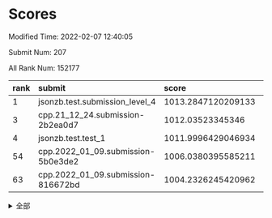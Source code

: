 # Scores

Modified Time: 2022-02-07 12:40:05

Submit Num: 207

All Rank Num: 152177

| rank |               submit               |       score        |       sigma        | pk_num |
| :--- | :--------------------------------- | :----------------- | :----------------- | :----- |
| 1    | jsonzb.test.submission_level_4     | 1013.2847120209133 | 0.814284408798695  | 2940   |
| 3    | cpp.21_12_24.submission-2b2ea0d7   | 1012.03523345346   | 0.7813475763028069 | 2942   |
| 4    | jsonzb.test.test_1                 | 1011.9996429046934 | 0.79175687468101   | 2938   |
| 54   | cpp.2022_01_09.submission-5b0e3de2 | 1006.0380395585211 | 0.7127844840939734 | 2940   |
| 63   | cpp.2022_01_09.submission-816672bd | 1004.2326245420962 | 0.7162842354405319 | 2943   |


<details>
<summary>全部</summary>

| rank |                 submit                 |       score        |       sigma        | pk_num |
| :--- | :------------------------------------- | :----------------- | :----------------- | :----- |
| 1    | jsonzb.test.submission_level_4         | 1013.2847120209133 | 0.814284408798695  | 2940   |
| 2    | gobigger.level_3.submission_level_3_25 | 1012.0442215274238 | 0.7568990383395199 | 2939   |
| 3    | cpp.21_12_24.submission-2b2ea0d7       | 1012.03523345346   | 0.7813475763028069 | 2942   |
| 4    | jsonzb.test.test_1                     | 1011.9996429046934 | 0.79175687468101   | 2938   |
| 5    | gobigger.level_3.submission_level_3_30 | 1011.5616058522309 | 0.792594143219284  | 2942   |
| 6    | gobigger.level_3.submission_level_3_5  | 1011.2538198534897 | 0.7490381183418426 | 2938   |
| 7    | gobigger.level_3.submission_level_3_18 | 1011.1001451128211 | 0.7934510682726533 | 2942   |
| 8    | gobigger.level_3.submission_level_3_6  | 1010.939269594643  | 0.7629856729122382 | 2942   |
| 9    | gobigger.level_3.submission_level_3_32 | 1010.7332831395357 | 0.780704363976191  | 2934   |
| 10   | gobigger.level_3.submission_level_3_37 | 1010.635564856725  | 0.7730111063157747 | 2939   |
| 11   | gobigger.level_3.submission_level_3_33 | 1010.5752793944778 | 0.7604044772689365 | 2941   |
| 12   | gobigger.level_3.submission_level_3_23 | 1010.3975657384646 | 0.7636434189844268 | 2938   |
| 13   | gobigger.level_3.submission_level_3_29 | 1010.3320343925292 | 0.7617374981779783 | 2943   |
| 14   | gobigger.level_3.submission_level_3_48 | 1010.320882880487  | 0.7584529941846226 | 2941   |
| 15   | gobigger.level_3.submission_level_3_44 | 1010.1435019738577 | 0.7539730110875885 | 2942   |
| 16   | gobigger.level_3.submission_level_3_14 | 1010.1334258336228 | 0.7725841172910586 | 2940   |
| 17   | gobigger.level_3.submission_level_3_39 | 1010.1138876009695 | 0.758768518999319  | 2940   |
| 18   | gobigger.level_3.submission_level_3_16 | 1009.9697220436437 | 0.7500636949484272 | 2942   |
| 19   | gobigger.level_3.submission_level_3_21 | 1009.9602446314481 | 0.7643426724392961 | 2944   |
| 20   | gobigger.level_3.submission_level_3_10 | 1009.945599910259  | 0.7486231303175472 | 2941   |
| 21   | gobigger.level_3.submission_level_3_15 | 1009.9059608156094 | 0.7641283181716936 | 2944   |
| 22   | gobigger.level_3.submission_level_3_19 | 1009.8880202228038 | 0.765430259256587  | 2946   |
| 23   | gobigger.level_3.submission_level_3_11 | 1009.8815868629529 | 0.7406789199413577 | 2944   |
| 24   | gobigger.level_3.submission_level_3_7  | 1009.8662651066293 | 0.7691084141351079 | 2941   |
| 25   | gobigger.level_3.submission_level_3_43 | 1009.8655992901907 | 0.7433182846418502 | 2943   |
| 26   | gobigger.level_3.submission_level_3_13 | 1009.8423292689254 | 0.7380603670797904 | 2942   |
| 27   | gobigger.level_3.submission_level_3_42 | 1009.8159403374192 | 0.7564432566910189 | 2936   |
| 28   | gobigger.level_3.submission_level_3_3  | 1009.8118562614541 | 0.7635967756928681 | 2940   |
| 29   | gobigger.level_3.submission_level_3_36 | 1009.7579841626865 | 0.7537198128589807 | 2940   |
| 30   | gobigger.level_3.submission_level_3_45 | 1009.7524673549846 | 0.7593807292532779 | 2937   |
| 31   | gobigger.level_3.submission_level_3_34 | 1009.7050112610748 | 0.7462821761605358 | 2944   |
| 32   | gobigger.level_3.submission_level_3_17 | 1009.6498894745686 | 0.7652869346702652 | 2937   |
| 33   | gobigger.level_3.submission_level_3_4  | 1009.6030426700228 | 0.7528982602878282 | 2942   |
| 34   | gobigger.level_3.submission_level_3_1  | 1009.5887810549369 | 0.7371371781657897 | 2939   |
| 35   | gobigger.level_3.submission_level_3_9  | 1009.5207034531685 | 0.7524222898111823 | 2941   |
| 36   | gobigger.level_3.submission_level_3_35 | 1009.5164404033615 | 0.749149778632597  | 2943   |
| 37   | gobigger.level_3.submission_level_3_46 | 1009.4616852716372 | 0.7567578158745819 | 2943   |
| 38   | gobigger.level_3.submission_level_3_24 | 1009.3293401852083 | 0.7453070828774071 | 2937   |
| 39   | gobigger.level_3.submission_level_3_2  | 1009.3231933441651 | 0.7484803214724985 | 2943   |
| 40   | gobigger.level_3.submission_level_3_31 | 1009.3178008874333 | 0.7578866208316932 | 2940   |
| 41   | gobigger.level_3.submission_level_3_26 | 1009.2996732208246 | 0.7556323498086919 | 2942   |
| 42   | gobigger.level_3.submission_level_3_12 | 1009.2945397452929 | 0.7430514386753106 | 2943   |
| 43   | gobigger.level_3.submission_level_3_38 | 1009.2637961997392 | 0.7674459147413293 | 2942   |
| 44   | gobigger.level_3.submission_level_3_22 | 1009.2315669248554 | 0.7595355054270208 | 2943   |
| 45   | gobigger.level_3.submission_level_3_47 | 1009.2026857602192 | 0.7501442381034906 | 2942   |
| 46   | gobigger.level_3.submission_level_3_8  | 1009.1882238250337 | 0.7674190533053112 | 2943   |
| 47   | gobigger.level_3.submission_level_3_40 | 1009.1259104759661 | 0.7763928514201138 | 2941   |
| 48   | gobigger.level_3.submission_level_3_20 | 1009.1038879789272 | 0.7470931000523393 | 2936   |
| 49   | gobigger.level_3.submission_level_3_49 | 1009.0316430566203 | 0.7407562796307914 | 2940   |
| 50   | gobigger.level_3.submission_level_3_0  | 1008.6838783711335 | 0.744705299485985  | 2946   |
| 51   | gobigger.level_3.submission_level_3_27 | 1008.4079511334603 | 0.7453963082995978 | 2941   |
| 52   | gobigger.level_3.submission_level_3_41 | 1007.7033511643205 | 0.7559537262205759 | 2942   |
| 53   | gobigger.level_3.submission_level_3_28 | 1007.6615301562538 | 0.7405579672401946 | 2939   |
| 54   | cpp.2022_01_09.submission-5b0e3de2     | 1006.0380395585211 | 0.7127844840939734 | 2940   |
| 55   | gobigger.level_1.submission_level_1_11 | 1004.6921539293712 | 0.7207313743737486 | 2941   |
| 56   | gobigger.level_1.submission_level_1_39 | 1004.5047712725965 | 0.7171081524331313 | 2938   |
| 57   | gobigger.level_1.submission_level_1_38 | 1004.4873093891623 | 0.7203626708217148 | 2937   |
| 58   | gobigger.level_1.submission_level_1_17 | 1004.4485236505295 | 0.7189631276415573 | 2940   |
| 59   | gobigger.level_1.submission_level_1_48 | 1004.4087196458045 | 0.715234547377701  | 2937   |
| 60   | gobigger.level_1.submission_level_1_19 | 1004.3635520794679 | 0.7199494527823367 | 2940   |
| 61   | gobigger.level_1.submission_level_1_42 | 1004.2656733908374 | 0.7076360690663687 | 2939   |
| 62   | gobigger.level_1.submission_level_1_14 | 1004.2576675984426 | 0.7218569669880049 | 2941   |
| 63   | cpp.2022_01_09.submission-816672bd     | 1004.2326245420962 | 0.7162842354405319 | 2943   |
| 64   | gobigger.level_1.submission_level_1_16 | 1004.1727269064481 | 0.7149255517457404 | 2946   |
| 65   | gobigger.level_1.submission_level_1_33 | 1004.1666357930287 | 0.7063804160709343 | 2945   |
| 66   | gobigger.level_1.submission_level_1_12 | 1004.1093905839717 | 0.712717575165083  | 2942   |
| 67   | gobigger.level_1.submission_level_1_47 | 1003.9937767967511 | 0.7074414088368779 | 2938   |
| 68   | gobigger.level_1.submission_level_1_23 | 1003.9774112078776 | 0.7202403920643022 | 2941   |
| 69   | gobigger.level_1.submission_level_1_34 | 1003.900444719135  | 0.7220358213210756 | 2939   |
| 70   | gobigger.level_1.submission_level_1_15 | 1003.7760444969246 | 0.7221604102184112 | 2941   |
| 71   | gobigger.level_1.submission_level_1_35 | 1003.7487767761614 | 0.7071125655159745 | 2942   |
| 72   | gobigger.level_1.submission_level_1_13 | 1003.7350866554782 | 0.7078356254298033 | 2942   |
| 73   | gobigger.level_1.submission_level_1_26 | 1003.655985025336  | 0.7086285440438967 | 2939   |
| 74   | gobigger.level_1.submission_level_1_20 | 1003.619558191122  | 0.7100936348386067 | 2939   |
| 75   | gobigger.level_1.submission_level_1_45 | 1003.5835723170115 | 0.7117962001847923 | 2951   |
| 76   | gobigger.level_1.submission_level_1_29 | 1003.5287364725335 | 0.7229447254661702 | 2942   |
| 77   | gobigger.level_1.submission_level_1_2  | 1003.5091732847246 | 0.7247808099502442 | 2940   |
| 78   | gobigger.level_1.submission_level_1_30 | 1003.4664135735646 | 0.7207867536044139 | 2942   |
| 79   | gobigger.level_1.submission_level_1_8  | 1003.4633288399793 | 0.7117952845095137 | 2940   |
| 80   | gobigger.level_1.submission_level_1_21 | 1003.4361906924847 | 0.7190556359964217 | 2942   |
| 81   | gobigger.level_1.submission_level_1_7  | 1003.3950511939976 | 0.7365785397206661 | 2941   |
| 82   | gobigger.level_1.submission_level_1_1  | 1003.357956087306  | 0.7278295951469153 | 2943   |
| 83   | gobigger.level_1.submission_level_1_49 | 1003.3099566818543 | 0.717675474914038  | 2935   |
| 84   | gobigger.level_1.submission_level_1_43 | 1003.2912757445331 | 0.716177793021887  | 2943   |
| 85   | gobigger.level_1.submission_level_1_3  | 1003.2750277508846 | 0.7152969338197285 | 2944   |
| 86   | gobigger.level_1.submission_level_1_25 | 1003.2229651812403 | 0.7262364813957455 | 2939   |
| 87   | gobigger.level_1.submission_level_1_41 | 1003.0351245601896 | 0.708490307964573  | 2939   |
| 88   | gobigger.level_1.submission_level_1_37 | 1003.0319141597392 | 0.7244007886896715 | 2944   |
| 89   | gobigger.level_1.submission_level_1_32 | 1003.0173113870248 | 0.7169039217940051 | 2936   |
| 90   | gobigger.level_1.submission_level_1_18 | 1002.9899742266495 | 0.7072253166476299 | 2943   |
| 91   | gobigger.level_1.submission_level_1_31 | 1002.9552881437379 | 0.7173574624626906 | 2936   |
| 92   | gobigger.level_1.submission_level_1_27 | 1002.9419499373678 | 0.7096027147224547 | 2942   |
| 93   | gobigger.level_1.submission_level_1_10 | 1002.9033371814479 | 0.717768086840627  | 2940   |
| 94   | gobigger.level_1.submission_level_1_36 | 1002.887022439922  | 0.7133600892789919 | 2935   |
| 95   | gobigger.level_1.submission_level_1_24 | 1002.8263988382967 | 0.7221691514452412 | 2941   |
| 96   | gobigger.level_1.submission_level_1_28 | 1002.8197489461231 | 0.7128363272166139 | 2938   |
| 97   | gobigger.level_1.submission_level_1_44 | 1002.7680396193516 | 0.7107283446039012 | 2944   |
| 98   | gobigger.level_1.submission_level_1_4  | 1002.6655951546177 | 0.7122888632514902 | 2945   |
| 99   | gobigger.level_1.submission_level_1_6  | 1002.6445917948221 | 0.717747302005414  | 2945   |
| 100  | gobigger.level_1.submission_level_1_40 | 1002.6251503161175 | 0.7086118858852857 | 2941   |
| 101  | gobigger.level_1.submission_level_1_0  | 1002.5702928791579 | 0.7147771874452754 | 2944   |
| 102  | gobigger.level_1.submission_level_1_46 | 1002.5409584789526 | 0.7200274160907837 | 2941   |
| 103  | gobigger.level_1.submission_level_1_22 | 1002.435015934001  | 0.7181325282822092 | 2936   |
| 104  | gobigger.level_1.submission_level_1_9  | 1002.4264248739397 | 0.7251821232409108 | 2936   |
| 105  | gobigger.level_1.submission_level_1_5  | 1001.4926733762169 | 0.7187516558408921 | 2935   |
| 106  | gobigger.random.submission_random_8    | 997.1644166862911  | 0.7025811896341609 | 2938   |
| 107  | gobigger.random.submission_random_36   | 997.0714349966164  | 0.7269818925128249 | 2945   |
| 108  | gobigger.random.submission_random_49   | 997.0456390714347  | 0.7140232633524022 | 2941   |
| 109  | gobigger.random.submission_random_42   | 996.9905344312755  | 0.7087348677190264 | 2939   |
| 110  | gobigger.random.submission_random_46   | 996.9839845110297  | 0.7061782528297644 | 2945   |
| 111  | gobigger.random.submission_random_38   | 996.839024150558   | 0.7216451828431798 | 2944   |
| 112  | gobigger.random.submission_random_41   | 996.7613992089052  | 0.7209582030890151 | 2941   |
| 113  | gobigger.random.submission_random_24   | 996.7157929842055  | 0.7140137371986026 | 2940   |
| 114  | gobigger.random.submission_random_28   | 996.7046732395777  | 0.7060681226145742 | 2941   |
| 115  | gobigger.random.submission_random_44   | 996.5735798336418  | 0.7147380454907697 | 2936   |
| 116  | gobigger.random.submission_random_25   | 996.5585516653698  | 0.7023367191874319 | 2937   |
| 117  | gobigger.random.submission_random_0    | 996.4282140291265  | 0.7095113823268114 | 2942   |
| 118  | gobigger.random.submission_random_48   | 996.3664014024555  | 0.7066545685111029 | 2943   |
| 119  | gobigger.random.submission_random_34   | 996.3452548334095  | 0.7067111286744624 | 2941   |
| 120  | gobigger.random.submission_random_32   | 996.3334131298388  | 0.708660948416478  | 2938   |
| 121  | gobigger.random.submission_random_29   | 996.2215474051553  | 0.7123473801788269 | 2942   |
| 122  | gobigger.random.submission_random_40   | 996.1823236980317  | 0.7230613160206592 | 2941   |
| 123  | gobigger.random.submission_random_12   | 996.1487830663267  | 0.7117177250086182 | 2941   |
| 124  | gobigger.random.submission_random_27   | 996.1361059066447  | 0.7106042462900031 | 2947   |
| 125  | gobigger.random.submission_random_37   | 996.0754786332471  | 0.7053168319022625 | 2935   |
| 126  | gobigger.random.submission_random_13   | 996.064315000126   | 0.7054200002364123 | 2941   |
| 127  | gobigger.random.submission_random_22   | 996.0605059640675  | 0.7061742797634174 | 2940   |
| 128  | gobigger.random.submission_random_26   | 996.0553423032926  | 0.7070488312119523 | 2943   |
| 129  | gobigger.random.submission_random_45   | 996.0214577483835  | 0.7142367520530554 | 2940   |
| 130  | gobigger.random.submission_random_20   | 996.0136354693147  | 0.7089337322884808 | 2944   |
| 131  | gobigger.random.submission_random_9    | 996.0119279807017  | 0.708192815407868  | 2938   |
| 132  | gobigger.random.submission_random_30   | 995.9328962318676  | 0.7125468381369869 | 2943   |
| 133  | gobigger.random.submission_random_31   | 995.9251336729642  | 0.6955927963367364 | 2939   |
| 134  | gobigger.random.submission_random_47   | 995.8764473956836  | 0.7064715812934625 | 2940   |
| 135  | gobigger.random.submission_random_7    | 995.8627194946519  | 0.7103505107784848 | 2940   |
| 136  | gobigger.random.submission_random_14   | 995.8249455721584  | 0.7116474577467876 | 2942   |
| 137  | gobigger.random.submission_random_23   | 995.8108306056897  | 0.6977745352852548 | 2942   |
| 138  | gobigger.random.submission_random_21   | 995.7952525065721  | 0.7090648752249861 | 2941   |
| 139  | gobigger.random.submission_random_35   | 995.7534524032332  | 0.7136028943733597 | 2937   |
| 140  | gobigger.random.submission_random_39   | 995.7534234235807  | 0.7089241042445191 | 2943   |
| 141  | gobigger.random.submission_random_15   | 995.5787190172248  | 0.6978468834388124 | 2942   |
| 142  | gobigger.random.submission_random_1    | 995.5076020395078  | 0.7188714211818403 | 2937   |
| 143  | gobigger.random.submission_random_11   | 995.3991858900895  | 0.7242414675348973 | 2942   |
| 144  | gobigger.random.submission_random_16   | 995.3905291880357  | 0.7164450772752773 | 2941   |
| 145  | gobigger.random.submission_random_4    | 995.3854262463889  | 0.7234819725383156 | 2940   |
| 146  | gobigger.random.submission_random_6    | 995.3417820444537  | 0.7109564698251059 | 2943   |
| 147  | gobigger.random.submission_random_33   | 995.3161580329377  | 0.7062303349066377 | 2937   |
| 148  | gobigger.random.submission_random_3    | 995.1860668819253  | 0.7256887677332627 | 2942   |
| 149  | gobigger.random.submission_random_5    | 995.1714292776046  | 0.7141623326348532 | 2942   |
| 150  | gobigger.random.submission_random_2    | 995.1363783533506  | 0.7109096140723064 | 2937   |
| 151  | gobigger.random.submission_random_17   | 995.1106593956716  | 0.7264265194750023 | 2941   |
| 152  | gobigger.random.submission_random_43   | 995.0612661231502  | 0.7190054238086232 | 2947   |
| 153  | gobigger.random.submission_random_19   | 994.9470172606221  | 0.7126067153247135 | 2937   |
| 154  | gobigger.random.submission_random_18   | 994.9434129125044  | 0.7240452356828869 | 2938   |
| 155  | gobigger.random.submission_random_10   | 994.9154945106197  | 0.7094893614174275 | 2942   |
| 156  | gobigger.level_2.submission_level_2_1  | 994.65029054803    | 0.726561805464974  | 2937   |
| 157  | gobigger.level_2.submission_level_2_11 | 993.6643864134822  | 0.7437811495217763 | 2936   |
| 158  | gobigger.level_2.submission_level_2_21 | 993.6179825519829  | 0.7379785440896356 | 2938   |
| 159  | gobigger.level_2.submission_level_2_41 | 993.1346100476071  | 0.7422379083814211 | 2935   |
| 160  | gobigger.level_2.submission_level_2_49 | 993.0708373997044  | 0.7368267063583492 | 2942   |
| 161  | gobigger.level_2.submission_level_2_16 | 992.8759526641223  | 0.7401788993454399 | 2936   |
| 162  | gobigger.level_2.submission_level_2_25 | 992.8054079847005  | 0.7430276611181337 | 2939   |
| 163  | gobigger.level_2.submission_level_2_0  | 992.7625744717841  | 0.7429179377843244 | 2946   |
| 164  | gobigger.level_2.submission_level_2_23 | 992.7484129163679  | 0.7198476086316652 | 2944   |
| 165  | gobigger.level_2.submission_level_2_15 | 992.7258591765161  | 0.7338493011250379 | 2937   |
| 166  | gobigger.level_2.submission_level_2_44 | 992.7097902428583  | 0.7542213293860476 | 2946   |
| 167  | gobigger.level_2.submission_level_2_18 | 992.6743824812611  | 0.7530565893074006 | 2937   |
| 168  | gobigger.level_2.submission_level_2_42 | 992.5231608847395  | 0.7405329766448614 | 2941   |
| 169  | gobigger.level_2.submission_level_2_46 | 992.5153603278831  | 0.7329466536957935 | 2935   |
| 170  | gobigger.level_2.submission_level_2_17 | 992.4911459085463  | 0.7544673705814741 | 2940   |
| 171  | gobigger.level_2.submission_level_2_45 | 992.3867643022618  | 0.7427084010390106 | 2938   |
| 172  | gobigger.level_2.submission_level_2_37 | 992.261450766376   | 0.7415011201098829 | 2939   |
| 173  | gobigger.level_2.submission_level_2_38 | 992.233347194058   | 0.741438862924688  | 2942   |
| 174  | gobigger.level_2.submission_level_2_33 | 992.2290320913361  | 0.7459854793206552 | 2944   |
| 175  | gobigger.level_2.submission_level_2_47 | 992.1738897334515  | 0.7505499060979547 | 2937   |
| 176  | gobigger.level_2.submission_level_2_31 | 992.1661253810584  | 0.7344045409627428 | 2939   |
| 177  | gobigger.level_2.submission_level_2_36 | 992.1503349382788  | 0.7454047969962034 | 2944   |
| 178  | gobigger.level_2.submission_level_2_24 | 992.1403869995829  | 0.7527344504939251 | 2943   |
| 179  | gobigger.level_2.submission_level_2_3  | 992.0849196725751  | 0.7505165095731658 | 2945   |
| 180  | gobigger.level_2.submission_level_2_6  | 992.0743558681125  | 0.7443143826388198 | 2940   |
| 181  | gobigger.level_2.submission_level_2_4  | 992.0334391087152  | 0.7418331898244084 | 2944   |
| 182  | gobigger.level_2.submission_level_2_28 | 992.0215677367947  | 0.73897761514943   | 2944   |
| 183  | gobigger.level_2.submission_level_2_27 | 991.9984870166497  | 0.7593904072973408 | 2941   |
| 184  | gobigger.level_2.submission_level_2_48 | 991.9741512545411  | 0.7483066023809334 | 2940   |
| 185  | gobigger.level_2.submission_level_2_43 | 991.7663275325772  | 0.7467565408219812 | 2936   |
| 186  | gobigger.level_2.submission_level_2_5  | 991.7330596886993  | 0.7599433572412883 | 2938   |
| 187  | gobigger.level_2.submission_level_2_2  | 991.6569583954305  | 0.7587973761130669 | 2944   |
| 188  | gobigger.level_2.submission_level_2_19 | 991.6429627378599  | 0.76240807416606   | 2946   |
| 189  | gobigger.level_2.submission_level_2_40 | 991.6138154745612  | 0.7636904603132456 | 2943   |
| 190  | gobigger.level_2.submission_level_2_14 | 991.4985482917921  | 0.7439407652206406 | 2939   |
| 191  | gobigger.level_2.submission_level_2_10 | 991.4845663152581  | 0.7611470302009196 | 2944   |
| 192  | gobigger.level_2.submission_level_2_29 | 991.344238081057   | 0.7482817939776203 | 2934   |
| 193  | gobigger.level_2.submission_level_2_32 | 991.3286706751445  | 0.7675814186261161 | 2936   |
| 194  | gobigger.level_2.submission_level_2_7  | 991.2956232518569  | 0.7676836921642447 | 2942   |
| 195  | gobigger.level_2.submission_level_2_26 | 991.2399287587956  | 0.7541747016209015 | 2936   |
| 196  | gobigger.level_2.submission_level_2_30 | 991.1975886683344  | 0.7693342807057317 | 2934   |
| 197  | gobigger.level_2.submission_level_2_39 | 991.1818104604308  | 0.7549482304403164 | 2936   |
| 198  | gobigger.level_2.submission_level_2_13 | 991.1324461142743  | 0.7775571619813917 | 2940   |
| 199  | gobigger.level_2.submission_level_2_9  | 991.0721979020348  | 0.7431212698241605 | 2943   |
| 200  | gobigger.level_2.submission_level_2_35 | 991.0270297217894  | 0.7590313278882601 | 2941   |
| 201  | gobigger.level_2.submission_level_2_8  | 990.8512125833035  | 0.7706997893145044 | 2934   |
| 202  | gobigger.level_2.submission_level_2_34 | 990.8009035567566  | 0.7692282968564339 | 2940   |
| 203  | gobigger.level_2.submission_level_2_12 | 990.5681572262287  | 0.7587533089653542 | 2944   |
| 204  | gobigger.level_2.submission_level_2_22 | 990.3093557886575  | 0.7670549363920046 | 2942   |
| 205  | gobigger.level_2.submission_level_2_20 | 989.4843238857212  | 0.7827780786340846 | 2945   |
| 206  | gobigger.none.submission_none_0        | 976.8679489216406  | 1.4251322607070127 | 2940   |
| 207  | gobigger.none.submission_none_1        | 974.0400777773393  | 1.7629750814553098 | 2944   |

</details>